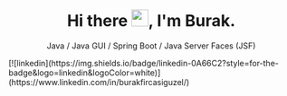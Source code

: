 <h1 align="center"> Hi there <img src="https://raw.githubusercontent.com/MartinHeinz/MartinHeinz/master/wave.gif" width="30px">, I'm Burak. </h1>

<p align="center"> Java / Java GUI / Spring Boot / Java Server Faces (JSF)</p>
[![linkedin](https://img.shields.io/badge/linkedin-0A66C2?style=for-the-badge&logo=linkedin&logoColor=white)](https://www.linkedin.com/in/burakfircasiguzel/) 



<!--
**burakfircasiguzel/burakfircasiguzel** is a ✨ _special_ ✨ repository because its `README.md` (this file) appears on your GitHub profile.

Here are some ideas to get you started:

- 🔭 I’m currently working on ...
- 🌱 I’m currently learning ...
- 👯 I’m looking to collaborate on ...
- 🤔 I’m looking for help with ...
- 💬 Ask me about ...
- 📫 How to reach me: ...
- 😄 Pronouns: ...
- ⚡ Fun fact: ...
-->
